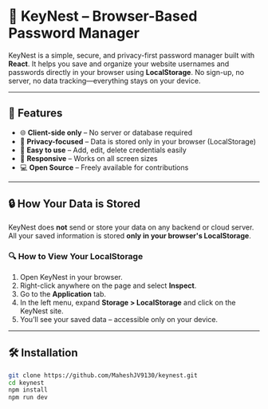 # 🔐 KeyNest – Browser-Based Password Manager

KeyNest is a simple, secure, and privacy-first password manager built with **React**. It helps you save and organize your website usernames and passwords directly in your browser using **LocalStorage**. No sign-up, no server, no data tracking—everything stays on your device.

---

## 🚀 Features

- 🌐 **Client-side only** – No server or database required
- 🔐 **Privacy-focused** – Data is stored only in your browser (LocalStorage)
- 🧠 **Easy to use** – Add, edit, delete credentials easily
- 📱 **Responsive** – Works on all screen sizes
- 💻 **Open Source** – Freely available for contributions

---

## 🔒 How Your Data is Stored

KeyNest does **not** send or store your data on any backend or cloud server. All your saved information is stored **only in your browser's LocalStorage**.

### 🔍 How to View Your LocalStorage

1. Open KeyNest in your browser.
2. Right-click anywhere on the page and select **Inspect**.
3. Go to the **Application** tab.
4. In the left menu, expand **Storage > LocalStorage** and click on the KeyNest site.
5. You’ll see your saved data – accessible only on your device.

---

## 🛠️ Installation

```bash
git clone https://github.com/MaheshJV9130/keynest.git
cd keynest
npm install
npm run dev
